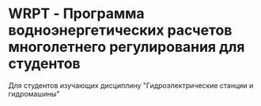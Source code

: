 # WRPT - Программа водноэнергетических расчетов многолетнего регулирования для студентов
Для студентов изучающих дисциплину "Гидроэлектрические станции и гидромашины"
